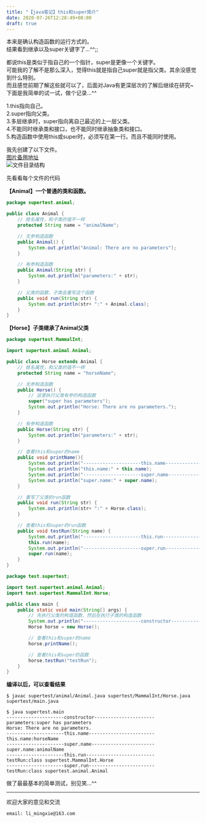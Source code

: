 ```yaml
---
title: "【java笔记】this和super简介"
date: 2020-07-26T12:28:49+08:00
draft: true
---
```


本来是确认构造函数的运行方式的。  
结果看到继承以及super关键字了...^^;;   

都说this是类似于指自己的一个指针，super是更像一个关键字。  
可能我的了解不是那么深入，觉得this就是指自己super就是指父类。其余没感觉到什么特别。  
而且感觉前期了解这些就可以了，后面对Java有更深层次的了解后继续在研究~  
下面是我简单的试一试，做个记录...^^  

> 
1.this指向自己。  
2.super指向父类。  
3.多层继承时，super指向离自己最近的上一层父类。  
4.不能同时继承类和接口，也不能同时继承抽象类和接口。  
5.构造函数中使用this或super时，必须写在第一行。而且不能同时使用。  

我先创建了以下文件。  
[图片备用地址](https://limingxie.github.io/images/java/super/super_test.png)  
![文件目录结构](https://mingxie-blog.oss-cn-beijing.aliyuncs.com/image/java/super/super_test.png)  

先看看每个文件的代码  

**【Animal】一个普通的类和函数。**
```java
package supertest.animal;

public class Animal {
    // 姓名属性，和子类的值不一样
    protected String name = "animalName";

    // 无参构造函数
    public Animal() {
        System.out.println("Animal: There are no parameters");
    }

    // 有参构造函数
    public Animal(String str) {
        System.out.println("parameters:" + str);
    }

    // 父类的函数，子类会重写这个函数
    public void run(String str) {
        System.out.println(str+ ":" + Animal.class);
    }
}
```

**【Horse】子类继承了Animal父类**
```java
package supertest.MammalInt;

import supertest.animal.Animal;

public class Horse extends Animal {
    // 姓名属性，和父类的值不一样
    protected String name = "horseName";

    // 无参构造函数
    public Horse() {
        // 这里执行父类有参的构造函数
        super("super has parameters");
        System.out.println("Horse: There are no parameters.");
    }

    // 有参构造函数
    public Horse(String str) {
        System.out.println("parameters:" + str);
    }

    // 查看this和super的name
    public void printName(){
        System.out.println("---------------------this.name------------------------");
        System.out.println("this.name:" + this.name);
        System.out.println("---------------------super.name-----------------------");
        System.out.println("super.name:" + super.name);
    }

    // 重写了父类的run函数
    public void run(String str) {
        System.out.println(str+ ":" + Horse.class);
    }

    // 查看this和super的run函数
    public void testRun(String name) {
        System.out.println("---------------------this.run-------------------------");
        this.run(name);
        System.out.println("---------------------super.run------------------------");
        super.run(name);
    }
}
```

```java
package test.supertest;

import test.supertest.animal.Animal;
import test.supertest.MammalInt.Horse;

public class main {
    public static void main(String[] args) {
        // 先执行父类的构造函数，然后在执行子类的构造函数
        System.out.println("---------------------constructor----------------------");
        Horse horse = new Horse();

        // 查看this和super的name
        horse.printName();

        // 查看this和super的函数
        horse.testRun("testRun");
    }
}
```

**编译以后，可以查看结果**
```
$ javac supertest/animal/Animal.java supertest/MammalInt/Horse.java supertest/main.java

$ java supertest.main
---------------------constructor----------------------
parameters:super has parameters
Horse: There are no parameters.
---------------------this.name------------------------
this.name:horseName
---------------------super.name-----------------------
super.name:animalName
---------------------this.run-------------------------
testRun:class supertest.MammalInt.Horse
---------------------super.run------------------------
testRun:class supertest.animal.Animal
```

做了最最基本的简单测试，别见笑...^^

----------------------------------------------
欢迎大家的意见和交流

`email: li_mingxie@163.com`